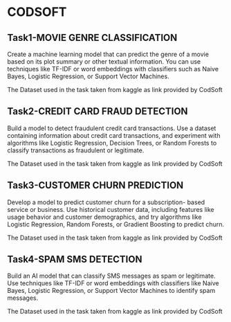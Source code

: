 # CODSOFT
## Task1-MOVIE GENRE CLASSIFICATION

Create a machine learning model that can predict the genre of a
movie based on its plot summary or other textual information. You
can use techniques like TF-IDF or word embeddings with classifiers
such as Naive Bayes, Logistic Regression, or Support Vector
Machines.

The Dataset used in the task taken from kaggle as link provided by CodSoft


## Task2-CREDIT CARD FRAUD DETECTION

Build a model to detect fraudulent credit card transactions. Use a
dataset containing information about credit card transactions, and
experiment with algorithms like Logistic Regression, Decision Trees,
or Random Forests to classify transactions as fraudulent or legitimate.

The Dataset used in the task taken from kaggle as link provided by CodSoft

## Task3-CUSTOMER CHURN PREDICTION

Develop a model to predict customer churn for a subscription-
based service or business. Use historical customer data, including
features like usage behavior and customer demographics, and try
algorithms like Logistic Regression, Random Forests, or Gradient
Boosting to predict churn.

The Dataset used in the task taken from kaggle as link provided by CodSoft


## Task4-SPAM SMS DETECTION
Build an AI model that can classify SMS messages as spam or
legitimate. Use techniques like TF-IDF or word embeddings with
classifiers like Naive Bayes, Logistic Regression, or Support Vector
Machines to identify spam messages.

The Dataset used in the task taken from kaggle as link provided by CodSoft




